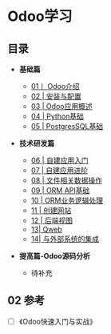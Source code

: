 # Odoo学习

## 目录

-  **基础篇**
    - [01丨   Odoo介绍 ](./Odoo介绍.md)
    - [02 |  安装与配置](./安装与配置.md)
    - [03 |  Odoo应用概述](./Odoo应用概述.md)
    - [04 |  Python基础](./python基础.md)
    - [05 |  PostgresSQL基础]()
     
-  **技术研发篇**
    - [06 |  自建应用入门]()
    - [07 |  自建应用进阶]()
    - [08 |  文件相关数据操作]()
    - [09 |  ORM API基础]()
    - [10 |  ORM业务逻辑处理]()
    - [11 |  创建网站]() 
    - [12 |  后端视图]()
    - [13| Qweb]()
    - [14| 与外部系统的集成]()


-  **提高篇-Odoo源码分析**
     - 待补充




## 02 <i class="icon-desktop"></i> 参考

- [ ] 《Odoo快速入门与实战》